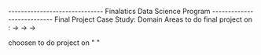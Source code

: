 ------------------------------ Finalatics Data Science Program ---------------------------
Final Project Case Study:
Domain Areas to do final project on :
->
->
->

choosen to do project on " " 
